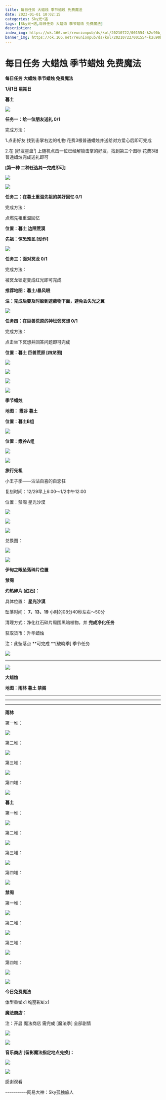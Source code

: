 ```yaml
---
title: 每日任务 大蜡烛 季节蜡烛 免费魔法
date: 2023-01-01 10:02:15
categories: Sky光•遇
tags: [Sky光•遇,每日任务 大蜡烛 季节蜡烛 免费魔法]
description: 
index_img: https://ok.166.net/reunionpub/ds/kol/20210722/001554-k2u90bj7ay.png?imageView&thumbnail=600x0&type=jpg
banner_img: https://ok.166.net/reunionpub/ds/kol/20210722/001554-k2u90bj7ay.png?imageView&thumbnail=600x0&type=jpg
---
```

# 每日任务 大蜡烛 季节蜡烛 免费魔法
**每日任务 大蜡烛 季节蜡烛 免费魔法**

 **1月1日 星期日**

 **暮土**

![](https://img.166.net/reunionpub/ds/kol/20230101/001852-uohgbl3s7n.jpg)

 **任务一：给一位朋友送礼 0/1**

完成方法：

1.点击好友 找到击掌右边的礼物 花费3根普通蜡烛并送给对方爱心后即可完成

2.在 [好友星盘¹] 上随机点击一位已经解锁击掌的好友，找到第三个图标 花费3根普通蜡烛完成送礼即可

 **[第一种 二种任选其一完成即可]**

![](https://img.166.net/reunionpub/ds/kol/20230101/001230-3wdomyizuk.png)

![](https://img.166.net/reunionpub/ds/kol/20230101/001241-0j8eod9thr.jpeg)

 **任务二：在暮土重温先祖的美好回忆 0/1**

完成方法：

点燃先祖重温回忆

 **位置：暮土 边陲荒漠**

 **先祖：惊恐难民 [动作]**

![](https://img.166.net/reunionpub/ds/kol/20230101/011240-oevkpgqmd8.png)

 **任务三：面对冥龙 0/1**

完成方法：

被冥龙锁定变成红光即可完成

 **推荐地图：暮土/暴风眼**

 **注：完成后要及时躲到遮蔽物下面，避免丢失光之翼**

![](https://img.166.net/reunionpub/ds/kol/20230101/000901-5envtgwuhz.jpeg)

 **任务四：在巨兽荒原的神坛旁冥想 0/1**

完成方法：

点击坐下冥想并回答问题即可完成

 **位置：暮土 巨兽荒原 [四龙图]**

![](https://img.166.net/reunionpub/ds/kol/20230101/000925-el4hzyvgrt.jpeg)

![](https://img.166.net/reunionpub/ds/kol/20230101/000941-s1klmre3oz.jpeg)

![](https://img.166.net/reunionpub/ds/kol/20230101/000952-4lwg3s2sof.jpeg)

![](https://img.166.net/reunionpub/ds/kol/20221130/005912-5mvshq9nf3.png)

 **季节蜡烛**

 **地图： 霞谷 暮土**

 **位置：暮土B组**

![](https://img.166.net/reunionpub/ds/kol/20221231/233236-zcsh3ybsg1.jpeg)

 **位置：霞谷A组**

![](https://img.166.net/reunionpub/ds/kol/20221212/234745-gcjyp3f975.png)

![](https://img.166.net/reunionpub/ds/kol/20221018/100256-wzutnocka0.png)

 **旅行先祖**

小王子季——沾沾自喜的自恋狂

复刻时间：12/29早上6:00～1/2中午12:00

位置：禁阁 星光沙漠

![](https://img.166.net/reunionpub/ds/kol/20221229/001322-as582o0619.jpeg)

![](https://img.166.net/reunionpub/ds/kol/20221229/001322-f1w7oeh35q.jpeg)

![](https://img.166.net/reunionpub/ds/kol/20221229/001322-bn17pou2jc.jpeg)

兑换图：

![](https://img.166.net/reunionpub/ds/kol/20221230/004128-7wbdo5lcmv.png)

 **![](https://img.166.net/reunionpub/ds/kol/20221018/100256-wzutnocka0.png)**

 **伊甸之眼坠落碎片位置**

 **禁阁**

 **灼热碎片 [红石]：**

具体位置： **星光沙漠**

坠落时间： **7、13、19** 小时的08分40秒左右～50分

清理方式：净化红石碎片周围黑暗植物，并 **完成净化任务**

获取货币：升华蜡烛

注：此坠落点 **可完成  **[破晓季] 季节任务

![](https://img.166.net/reunionpub/ds/kol/20230101/001510-j5bv7fgc1l.jpeg)

 ****

![](https://img.166.net/reunionpub/ds/kol/20221018/100256-wzutnocka0.png)

**大蜡烛**

 **地图：雨林 暮土 禁阁**

 ****

****

****

**雨林**

第一堆：

![](https://img.166.net/reunionpub/ds/kol/20230101/000118-08tpouisv5.jpeg)

第二堆：

![](https://img.166.net/reunionpub/ds/kol/20230101/000141-3b7u9vq0ea.jpeg)

第三堆：

![](https://img.166.net/reunionpub/ds/kol/20230101/000214-8omspzjqt9.png)

第四堆：

![](https://img.166.net/reunionpub/ds/kol/20230101/000237-sec7o14rs9.png)

 **暮土**

第一堆：

![](https://img.166.net/reunionpub/ds/kol/20230101/000315-9e68gt0fwl.png)

第二堆：

![](https://img.166.net/reunionpub/ds/kol/20230101/000331-mwropg6fdz.png)

第三堆：

![](https://img.166.net/reunionpub/ds/kol/20230101/000352-if8l94ptkw.png)

第四堆：

![](https://img.166.net/reunionpub/ds/kol/20230101/000415-ae281zs5if.png)

 **禁阁**

第一堆：

![](https://img.166.net/reunionpub/ds/kol/20230101/000446-rlciodsgp9.jpeg)

第二堆：

![](https://img.166.net/reunionpub/ds/kol/20230101/000507-0rt6awm3e9.jpeg)

第三堆：

![](https://img.166.net/reunionpub/ds/kol/20230101/000514-nz2pi45wmy.jpeg)

第四堆：

![](https://img.166.net/reunionpub/ds/kol/20230101/000521-vzyca78qbe.jpeg)

![](https://img.166.net/reunionpub/ds/kol/20221018/100256-wzutnocka0.png)

 **今日免费魔法**

体型重塑x1 绚丽彩虹x1

 **魔法商店：**

注：开启 魔法商店 需完成 [魔法季] 全部剧情

![](https://img.166.net/reunionpub/ds/kol/20221018/100559-oibznvdtus.png)

![](https://img.166.net/reunionpub/ds/kol/20221231/233515-03s2nbdjsy.png)

 **音乐商店 [留影魔法指定地点兑换]：**

![](https://img.166.net/reunionpub/ds/kol/20221230/235037-vdi2ugsl4h.png)

![](https://img.166.net/reunionpub/ds/kol/20221018/100256-wzutnocka0.png)

感谢观看

\-----------网易大神：Sky孤独旅人


